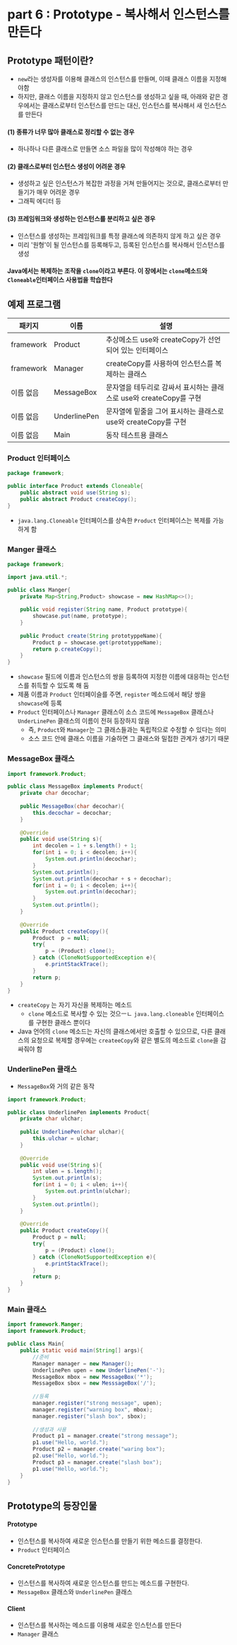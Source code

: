 # part 6 : Prototype - 복사해서 인스턴스를 만든다

## Prototype 패턴이란?
- `new`라는 생성자를 이용해 클래스의 인스턴스를 만들며, 이때 클래스 이름을 지정해야함
- 하지만, 클래스 이름을 지정하지 않고 인스턴스를 생성하고 싶을 때, 아래와 같은 경우에서는 클래스로부터 인스턴스를 만드는 대신, 인스턴스를 복사해서 새 인스턴스를 만든다

#### (1) 종류가 너무 많아 클래스로 정리할 수 없는 경우
- 하나하나 다른 클래스로 만들면 소스 파일을 많이 작성해야 하는 경우

#### (2) 클래스로부터 인스턴스 생성이 어려운 경우
- 생성하고 싶은 인스턴스가 복잡한 과정을 거쳐 만들어지는 것으로, 클래스로부터 만들기가 매우 어려운 경우
- 그래픽 에디터 등

#### (3) 프레임워크와 생성하는 인스턴스를 분리하고 싶은 경우
- 인스턴스를 생성하는 프레임워크를 특정 클래스에 의존하지 않게 하고 싶은 경우
- 미리 '원형'이 될 인스턴스를 등록해두고, 등록된 인스턴스를 복사해서 인스턴스를 생성

#### Java에서는 복제하는 조작을 `clone`이라고 부른다. 이 장에서는 `clone`메소드와 `Cloneable`인터페이스 사용법을 학습한다


## 예제 프로그램
|패키지| 이름      |설명|
|----|---------|---|
|framework| Product |추상메소드 use와 createCopy가 선언되어 있는 인터페이스|
|framework| Manager |createCopy를 사용하여 인스턴스를 복제하는 클래스|
|이름 없음|MessageBox|문자열을 테두리로 감싸서 표시하는 클래스로 use와 createCopy를 구현|
|이름 없음|UnderlinePen|문자열에 밑줄을 그어 표시하는 클래스로 use와 createCopy를 구현|
|이름 없음|Main|동작 테스트용 클래스|

### Product 인터페이스

```java
package framework;

public interface Product extends Cloneable{
    public abstract void use(String s);
    public abstract Product createCopy();
}
```

- `java.lang.Cloneable` 인터페이스를 상속한 `Product` 인터페이스는 복제를 가능하게 함

### Manger 클래스
```java
package framework;

import java.util.*;

public class Manger{
    private Map<String,Product> showcase = new HashMap<>();
    
    public void register(String name, Product prototype){
        showcase.put(name, prototype);
    }
    
    public Product create(String prototyppeName){
        Product p = showcase.get(prototyppeName);
        return p.createCopy();
    }
}
```

- `showcase` 필드에 이름과 인스턴스의 쌍을 등록하여 지정한 이름에 대응하는 인스턴스를 취득할 수 있도록 해 둠
- 제품 이름과 `Product` 인터페이슬를 주면, `register` 메소드에서 해당 쌍을 `showcase`에 등록
- `Product` 인터페이스나 `Manager` 클래스이 소스 코드에 `MessageBox` 클래스나 `UnderLinePen` 클래스의 이름이 전혀 등장하지 않음
  - 즉, `Product`와 `Manager`는 그 클래스들과는 독립적으로 수정할 수 있다는 의미
  - 소스 코드 안에 클래스 이름을 기술하면 그 클래스와 밀접한 관계가 생기기 때문

### MessageBox 클래스

```java
import framework.Product;

public class MessageBox implements Product{
    private char decochar;
    
    public MessageBox(char decochar){
        this.decochar = decochar;
    }
    
    @Override
    public void use(String s){
        int decolen = 1 + s.length() + 1;
        for(int i = 0; i < decolen; i++){
            System.out.println(decochar);
        }
        System.out.println();
        System.out.println(decochar + s + decochar);
        for(int i = 0; i < decolen; i++){
            System.out.println(decochar);
        }
        System.out.println();
    }
    
    @Override
    public Product createCopy(){
        Product  p = null;
        try{
            p = (Product) clone();
        } catch (CloneNotSupportedException e){
            e.printStackTrace();
        }
        return p;
    }
}
```
- `createCopy` 는 자기 자신을 복제하는 메소드
  - `clone` 메소드로 복사할 수 있는 것으ㅡㄴ `java.lang.cloneable` 인터페이스를 구현한 클래스 뿐이다
- Java 언어의 `clone` 메소드는 자신의 클래스에서만 호출할 수 있으므로, 다른 클래스의 요청으로 복제할 경우에는 `createeCopy`와 같은 별도의 메소드로 `clone`을 감싸줘야 함


### UnderlinePen 클래스
- `MessageBox`와 거의 같은 동작
```java
import framework.Product;

public class UnderlinePen implements Product{
    private char ulchar;
    
    public UnderlinePen(char ulchar){
        this.ulchar = ulchar;
    }
    
    @Override
    public void use(String s){
        int ulen = s.length();
        System.out.println(s);
        for(int i = 0; i < ulen; i++){
            System.out.println(ulchar);
        }
        System.out.println();
    }
    
    @Override
    public Product createCopy(){
        Product p = null;
        try{
            p = (Product) clone();
        } catch (CloneNotSupportedException e){
            e.printStackTrace();
        }
        return p;
    }
}
```

### Main 클래스
```java
import framework.Manger;
import framework.Product;

public class Main{
    public static void main(String[] args){
        //준비
        Manager manager = new Manager();
        UnderlinePen upen = new UnderlinePen('-');
        MessageBox mbox = new MessageBox('*');
        MessageBox sbox = new MesssageBox('/');
        
        //등록
        manager.register("strong message", upen);
        manager.register("warning box", mbox);
        manager.register("slash box", sbox);
        
        //생성과 사용
        Product p1 = manager.create("strong message");
        p1.use("Hello, world.");
        Product p2 = manager.create("waring box");
        p2.use("Hello, world.");
        Product p3 = manager.create("slash box");
        p1.use("Hello, world.");
    }
}
```

## Prototype의 등장인물
#### Prototype
- 인스턴스를 복사하여 새로운 인스턴스를 만들기 위한 메소드를 결정한다.
- `Product` 인터페이스

#### ConcretePrototype
- 인스턴스를 복사하여 새로운 인스턴스를 만드는 메소드를 구현한다.
- `MessageBox` 클래스와 `UnderlinePen` 클래스

#### Client
- 인스턴스를 복사하는 메소드를 이용해 새로운 인스턴스를 만든다
- `Manager` 클래스
